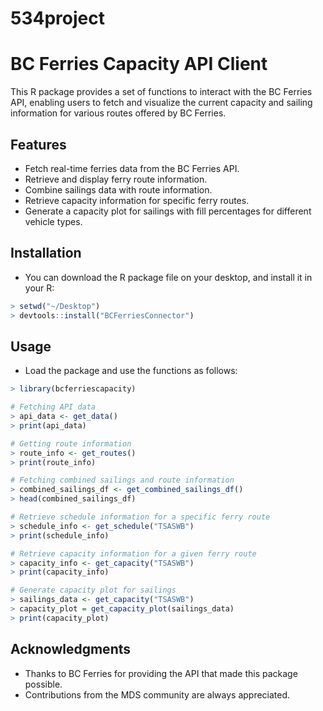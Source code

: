 # 534project

# BC Ferries Capacity API Client

This R package provides a set of functions to interact with the BC Ferries API, enabling users to fetch and visualize the current capacity and sailing information for various routes offered by BC Ferries.

## Features

- Fetch real-time ferries data from the BC Ferries API.
- Retrieve and display ferry route information.
- Combine sailings data with route information.
- Retrieve capacity information for specific ferry routes.
- Generate a capacity plot for sailings with fill percentages for different vehicle types.

## Installation

- You can download the R package file on your desktop, and install it in your R:

```r
> setwd("~/Desktop")
> devtools::install("BCFerriesConnector")
```

## Usage
- Load the package and use the functions as follows:

```r
> library(bcferriescapacity)

# Fetching API data
> api_data <- get_data()
> print(api_data)

# Getting route information
> route_info <- get_routes()
> print(route_info)

# Fetching combined sailings and route information
> combined_sailings_df <- get_combined_sailings_df()
> head(combined_sailings_df)

# Retrieve schedule information for a specific ferry route
> schedule_info <- get_schedule("TSASWB")
> print(schedule_info)

# Retrieve capacity information for a given ferry route
> capacity_info <- get_capacity("TSASWB")
> print(capacity_info)

# Generate capacity plot for sailings
> sailings_data <- get_capacity("TSASWB")
> capacity_plot = get_capacity_plot(sailings_data)
> print(capacity_plot)
```

## Acknowledgments
- Thanks to BC Ferries for providing the API that made this package possible.
- Contributions from the MDS community are always appreciated.
